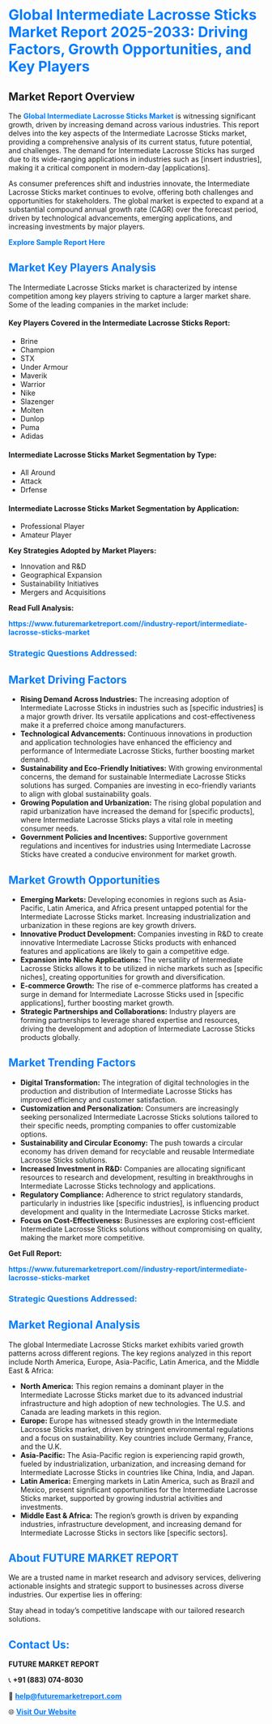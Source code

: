 <h1 style="color: #007BFF;">Global Intermediate Lacrosse Sticks Market Report 2025-2033: Driving Factors, Growth Opportunities, and Key Players</h1>

<section id="overview">
<h2>Market Report Overview</h2>
<p>The <a href="https://www.futuremarketreport.com//industry-report/intermediate-lacrosse-sticks-market" style="color: #007BFF; text-decoration: none;"><strong>Global Intermediate Lacrosse Sticks Market</strong></a> is witnessing significant growth, driven by increasing demand across various industries. This report delves into the key aspects of the Intermediate Lacrosse Sticks market, providing a comprehensive analysis of its current status, future potential, and challenges. The demand for Intermediate Lacrosse Sticks has surged due to its wide-ranging applications in industries such as [insert industries], making it a critical component in modern-day [applications].</p>
<p>As consumer preferences shift and industries innovate, the Intermediate Lacrosse Sticks market continues to evolve, offering both challenges and opportunities for stakeholders. The global market is expected to expand at a substantial compound annual growth rate (CAGR) over the forecast period, driven by technological advancements, emerging applications, and increasing investments by major players.</p>
</section>

<section id="overview">
<p><a href="https://www.futuremarketreport.com//request-sample/reportId=87106" style="color: #007BFF; text-decoration: none;"><strong>Explore Sample Report Here</strong></a></p>
</section>

<section id="key-players">
<h2 style="color: #007BFF;">Market Key Players Analysis</h2>
<p>The Intermediate Lacrosse Sticks market is characterized by intense competition among key players striving to capture a larger market share. Some of the leading companies in the market include:</p>
<h4>Key Players Covered in the Intermediate Lacrosse Sticks Report:</h4>
<ul><li>Brine</li><li>Champion</li><li>STX</li><li>Under Armour</li><li>Maverik</li><li>Warrior</li><li>Nike</li><li>Slazenger</li><li>Molten</li><li>Dunlop</li><li>Puma</li><li>Adidas</li></ul>
<h4>Intermediate Lacrosse Sticks Market Segmentation by Type:</h4>
<ul><li>All Around</li><li>Attack</li><li>Drfense</li></ul>

<h4>Intermediate Lacrosse Sticks Market Segmentation by Application:</h4>
<ul><li>Professional Player</li><li>Amateur Player</li></ul>
<p><strong>Key Strategies Adopted by Market Players:</strong></p>
<ul>
<li>Innovation and R&D</li>
<li>Geographical Expansion</li>
<li>Sustainability Initiatives</li>
<li>Mergers and Acquisitions</li>
</ul>
</section>

<section>
<p><strong>Read Full Analysis: </strong></p><a href="https://www.futuremarketreport.com//industry-report/intermediate-lacrosse-sticks-market" style="color: #007BFF; text-decoration: none;"><strong>https://www.futuremarketreport.com//industry-report/intermediate-lacrosse-sticks-market</strong></a>
<h3 style="color: #007BFF;">Strategic Questions Addressed:</h3>
</section>

<section id="driving-factors">
<h2 style="color: #007BFF;">Market Driving Factors</h2>
<ul>
<li><strong>Rising Demand Across Industries:</strong> The increasing adoption of Intermediate Lacrosse Sticks in industries such as [specific industries] is a major growth driver. Its versatile applications and cost-effectiveness make it a preferred choice among manufacturers.</li>
<li><strong>Technological Advancements:</strong> Continuous innovations in production and application technologies have enhanced the efficiency and performance of Intermediate Lacrosse Sticks, further boosting market demand.</li>
<li><strong>Sustainability and Eco-Friendly Initiatives:</strong> With growing environmental concerns, the demand for sustainable Intermediate Lacrosse Sticks solutions has surged. Companies are investing in eco-friendly variants to align with global sustainability goals.</li>
<li><strong>Growing Population and Urbanization:</strong> The rising global population and rapid urbanization have increased the demand for [specific products], where Intermediate Lacrosse Sticks plays a vital role in meeting consumer needs.</li>
<li><strong>Government Policies and Incentives:</strong> Supportive government regulations and incentives for industries using Intermediate Lacrosse Sticks have created a conducive environment for market growth.</li>
</ul>
</section>

<section id="growth-opportunities">
<h2 style="color: #007BFF;">Market Growth Opportunities</h2>
<ul>
<li><strong>Emerging Markets:</strong> Developing economies in regions such as Asia-Pacific, Latin America, and Africa present untapped potential for the Intermediate Lacrosse Sticks market. Increasing industrialization and urbanization in these regions are key growth drivers.</li>
<li><strong>Innovative Product Development:</strong> Companies investing in R&D to create innovative Intermediate Lacrosse Sticks products with enhanced features and applications are likely to gain a competitive edge.</li>
<li><strong>Expansion into Niche Applications:</strong> The versatility of Intermediate Lacrosse Sticks allows it to be utilized in niche markets such as [specific niches], creating opportunities for growth and diversification.</li>
<li><strong>E-commerce Growth:</strong> The rise of e-commerce platforms has created a surge in demand for Intermediate Lacrosse Sticks used in [specific applications], further boosting market growth.</li>
<li><strong>Strategic Partnerships and Collaborations:</strong> Industry players are forming partnerships to leverage shared expertise and resources, driving the development and adoption of Intermediate Lacrosse Sticks products globally.</li>
</ul>
</section>

<section id="trending-factors">
<h2 style="color: #007BFF;">Market Trending Factors</h2>
<ul>
<li><strong>Digital Transformation:</strong> The integration of digital technologies in the production and distribution of Intermediate Lacrosse Sticks has improved efficiency and customer satisfaction.</li>
<li><strong>Customization and Personalization:</strong> Consumers are increasingly seeking personalized Intermediate Lacrosse Sticks solutions tailored to their specific needs, prompting companies to offer customizable options.</li>
<li><strong>Sustainability and Circular Economy:</strong> The push towards a circular economy has driven demand for recyclable and reusable Intermediate Lacrosse Sticks solutions.</li>
<li><strong>Increased Investment in R&D:</strong> Companies are allocating significant resources to research and development, resulting in breakthroughs in Intermediate Lacrosse Sticks technology and applications.</li>
<li><strong>Regulatory Compliance:</strong> Adherence to strict regulatory standards, particularly in industries like [specific industries], is influencing product development and quality in the Intermediate Lacrosse Sticks market.</li>
<li><strong>Focus on Cost-Effectiveness:</strong> Businesses are exploring cost-efficient Intermediate Lacrosse Sticks solutions without compromising on quality, making the market more competitive.</li>
</ul>
</section>

<section>
<p><strong>Get Full Report: </strong></p><a href="https://www.futuremarketreport.com//industry-report/intermediate-lacrosse-sticks-market" style="color: #007BFF; text-decoration: none;"><strong>https://www.futuremarketreport.com//industry-report/intermediate-lacrosse-sticks-market</strong></a>
<h3 style="color: #007BFF;">Strategic Questions Addressed:</h3>
</section>


<section id="regional-analysis">
<h2 style="color: #007BFF;">Market Regional Analysis</h2>
<p>The global Intermediate Lacrosse Sticks market exhibits varied growth patterns across different regions. The key regions analyzed in this report include North America, Europe, Asia-Pacific, Latin America, and the Middle East & Africa:</p>
<ul>
<li><strong>North America:</strong> This region remains a dominant player in the Intermediate Lacrosse Sticks market due to its advanced industrial infrastructure and high adoption of new technologies. The U.S. and Canada are leading markets in this region.</li>
<li><strong>Europe:</strong> Europe has witnessed steady growth in the Intermediate Lacrosse Sticks market, driven by stringent environmental regulations and a focus on sustainability. Key countries include Germany, France, and the U.K.</li>
<li><strong>Asia-Pacific:</strong> The Asia-Pacific region is experiencing rapid growth, fueled by industrialization, urbanization, and increasing demand for Intermediate Lacrosse Sticks in countries like China, India, and Japan.</li>
<li><strong>Latin America:</strong> Emerging markets in Latin America, such as Brazil and Mexico, present significant opportunities for the Intermediate Lacrosse Sticks market, supported by growing industrial activities and investments.</li>
<li><strong>Middle East & Africa:</strong> The region’s growth is driven by expanding industries, infrastructure development, and increasing demand for Intermediate Lacrosse Sticks in sectors like [specific sectors].</li>
</ul>
</section>

<footer>
<h2 style="color: #007BFF;">About FUTURE MARKET REPORT</h2>
<p>We are a trusted name in market research and advisory services, delivering actionable insights and strategic support to businesses across diverse industries. Our expertise lies in offering:</p>

<p>Stay ahead in today’s competitive landscape with our tailored research solutions.</p>

<h2 style="color: #007BFF;">Contact Us:</h2>
<p><strong>FUTURE MARKET REPORT</strong></p>
<p>📞 <strong>+91 (883) 074-8030</strong></p>
<p>📧 <strong><a href="mailto:help@futuremarketreport.com" style="color: #007BFF;">help@futuremarketreport.com</a></strong></p>
<p>🌐 <strong><a href="https://www.futuremarketreport.com/" style="color: #007BFF;">Visit Our Website</a></strong></p>
</footer>